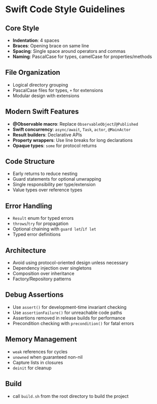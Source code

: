 # Swift Code Style Guidelines

## Core Style
- **Indentation**: 4 spaces
- **Braces**: Opening brace on same line
- **Spacing**: Single space around operators and commas
- **Naming**: PascalCase for types, camelCase for properties/methods

## File Organization
- Logical directory grouping
- PascalCase files for types, `+` for extensions
- Modular design with extensions

## Modern Swift Features
- **@Observable macro**: Replace `ObservableObject`/`@Published`
- **Swift concurrency**: `async/await`, `Task`, `actor`, `@MainActor`
- **Result builders**: Declarative APIs
- **Property wrappers**: Use line breaks for long declarations
- **Opaque types**: `some` for protocol returns

## Code Structure
- Early returns to reduce nesting
- Guard statements for optional unwrapping
- Single responsibility per type/extension
- Value types over reference types

## Error Handling
- `Result` enum for typed errors
- `throws`/`try` for propagation
- Optional chaining with `guard let`/`if let`
- Typed error definitions

## Architecture
- Avoid using protocol-oriented design unless necessary
- Dependency injection over singletons
- Composition over inheritance
- Factory/Repository patterns

## Debug Assertions
- Use `assert()` for development-time invariant checking
- Use `assertionFailure()` for unreachable code paths
- Assertions removed in release builds for performance
- Precondition checking with `precondition()` for fatal errors

## Memory Management
- `weak` references for cycles
- `unowned` when guaranteed non-nil
- Capture lists in closures
- `deinit` for cleanup

## Build

- call `build.sh` from the root directory to build the project
